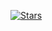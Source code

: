 [![Stars](https://img.shields.io/github/stars/jhandguy?label=Stars)](https://github.com/jhandguy?tab=repositories)
